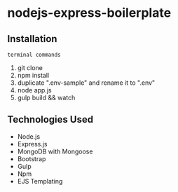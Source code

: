 # nodejs-express-boilerplate

## Installation

	terminal commands

1. git clone
2. npm install
3. duplicate ".env-sample" and rename it to ".env"
4. node app.js
5. gulp build && watch


## Technologies Used
* Node.js
* Express.js
* MongoDB with Mongoose
* Bootstrap
* Gulp
* Npm
* EJS Templating